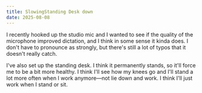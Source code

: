 ```yaml
---
title: SlowingStanding Desk down
date: 2025-08-08
---
```

I recently hooked up the studio mic and I wanted to see if the quality of the microphone improved dictation, and I think in some sense it kinda does. I don't have to pronounce as strongly, but there's still a lot of typos that it doesn't really catch.

I've also set up the standing desk. I think it permanently stands, so it'll force me to be a bit more healthy. I think I'll see how my knees go and I'll stand a lot more often when I work anymore—not lie down and work. I think I'll just work when I stand or sit.